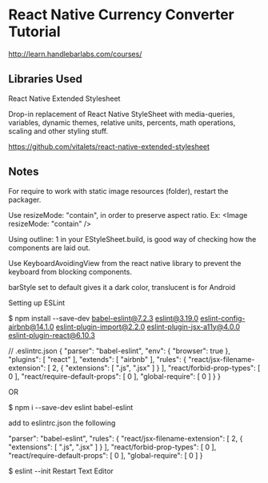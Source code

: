 # React Native Currency Converter Tutorial

http://learn.handlebarlabs.com/courses/

## Libraries Used

React Native Extended Stylesheet

Drop-in replacement of React Native StyleSheet with media-queries, variables, dynamic themes, relative units, percents, math operations, scaling and other styling stuff.

https://github.com/vitalets/react-native-extended-stylesheet

## Notes

For require to work with static image resources (folder), restart the packager.

Use resizeMode: "contain", in order to preserve aspect ratio.
Ex: <Image resizeMode: "contain" />

Using outline: 1 in your EStyleSheet.build, is good way of checking how the components are laid out.

Use KeyboardAvoidingView from the react native library to prevent the keyboard
from blocking components.

barStyle set to default gives it a dark color, translucent is for Android
<StatusBar translucent={false} barStyle="default" />

Setting up ESLint

$ npm install --save-dev babel-eslint@7.2.3 eslint@3.19.0 eslint-config-airbnb@14.1.0 eslint-plugin-import@2.2.0 eslint-plugin-jsx-a11y@4.0.0 eslint-plugin-react@6.10.3

// .eslintrc.json
{
  "parser": "babel-eslint",
  "env": {
    "browser": true
  },
  "plugins": [
    "react"
  ],
  "extends": [
    "airbnb"
  ],
  "rules": {
    "react/jsx-filename-extension": [
      2,
      {
        "extensions": [
          ".js",
          ".jsx"
        ]
      }
    ],
    "react/forbid-prop-types": [
      0
    ],
    "react/require-default-props": [
      0
    ],
    "global-require": [
      0
    ]
  }
}

OR

$ npm i --save-dev eslint babel-eslint

add to eslintrc.json the following

  "parser": "babel-eslint",
  "rules": {
    "react/jsx-filename-extension": [
      2,
      {
        "extensions": [
          ".js",
          ".jsx"
        ]
      }
    ],
    "react/forbid-prop-types": [
      0
    ],
    "react/require-default-props": [
      0
    ],
    "global-require": [
      0
    ]
  }

$ eslint --init
Restart Text Editor

